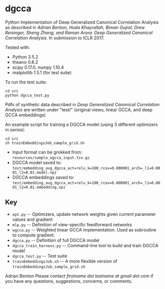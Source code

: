 # dgcca
Python Implementation of Deep Generalized Canonical Correlation Analysis as described in 
*Adrian Benton, Huda Khayrallah, Biman Gujral, Drew Reisinger, Sheng Zhang, and Raman Arora. Deep Generalized Canonical Correlation Analysis.*  In submission to ICLR 2017.

Tested with:

+ Python 3.5.2
+ theano 0.8.2
+ scipy 0.17.0, numpy 1.10.4
+ matplotlib 1.5.1 (for test suite)

To run the test suite:

    cd src
    python dgcca_test.py

Pdfs of synthetic data described in *Deep Generalized Canonical Correlation Analysis* are written under "test/" (original views, linear GCCA, and deep GCCA embeddings)

An example script for training a DGCCA model (using 3 different optimizers in series):

    cd src
    sh trainEmbeddingsJob_sample_grid.sh

* Input format can be grokked from: `resources/sample_wgcca_input.tsv.gz`
* DGCCA model saved to: `test/embedding_avg_dgcca_act=relu_k=100_rcov=0.000001_arch=_l1=0.0001_l2=0.01.model.npz`
* DGCCA embeddings saved to: `test/embedding_avg_dgcca_act=relu_k=100_rcov=0.000001_arch=_l1=0.0001_l2=0.01.embedding.npz`

Key
----
* `opt.py`   -- Optimizers, update network weights given current parameter values and gradient
* `mlp.py`   -- Definition of view-specific feedforward networks
* `wgcca.py` -- Weighted linear GCCA implementation.  Used as subroutine to compute gradient.
* `dgcca.py` -- Definition of full DGCCA model
* `dgcca_train_harness.py` -- Command-line tool to build and train DGCCA model 
* `dgcca_test.py` -- Test suite
* `trainEmbeddingsJob.sh` -- A more flexible version of `trainEmbeddingsJob_sample_grid.sh`

Adrian Benton
Please contact *firstname dot lastname at gmail dot com* if you have any questions, suggestions, concerns, or comments.
